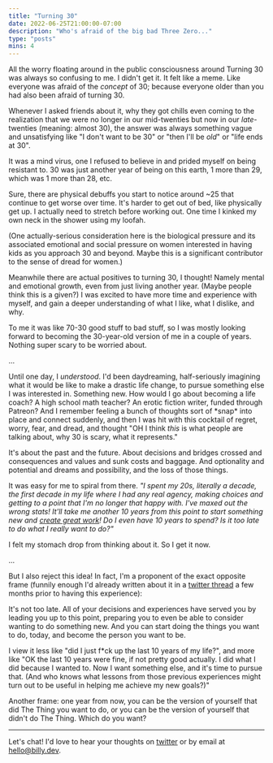 ```yaml
---
title: "Turning 30"
date: 2022-06-25T21:00:00-07:00
description: "Who's afraid of the big bad Three Zero..."
type: "posts"
mins: 4
---
```


All the worry floating around in the public consciousness around Turning 30 was always so confusing to me. I didn't get it. It felt like a meme. Like everyone was afraid of the _concept_ of 30; because everyone older than you had also been afraid of turning 30. 

Whenever I asked friends about it, why they got chills even coming to the realization that we were no longer in our mid-twenties but now in our _late_-twenties (meaning: almost 30), the answer was always something vague and unsatisfying like "I don't want to be 30" or "then I'll be _old_" or "life ends at 30".

It was a mind virus, one I refused to believe in and prided myself on being resistant to. 30 was just another year of being on this earth, 1 more than 29, which was 1 more than 28, etc.  

Sure, there are physical debuffs you start to notice around ~25 that continue to get worse over time. It's harder to get out of bed, like physically get up. I actually need to stretch before working out. One time I kinked my own neck in the shower using my loofah.

(One actually-serious consideration here is the biological pressure and its associated emotional and social pressure on women interested in having kids as you approach 30 and beyond. Maybe this is a significant contributor to the sense of dread for women.)

Meanwhile there are actual positives to turning 30, I thought! Namely mental and emotional growth, even from just living another year. (Maybe people think this is a given?) I was excited to have more time and experience with myself, and gain a deeper understanding of what I like, what I dislike, and why.  

To me it was like 70-30 good stuff to bad stuff, so I was mostly looking forward to becoming the 30-year-old version of me in a couple of years. Nothing super scary to be worried about.

...

Until one day, I _understood_. I'd been daydreaming, half-seriously imagining what it would be like to make a drastic life change, to pursue something else I was interested in. Something new. How would I go about becoming a life coach? A high school math teacher? An erotic fiction writer, funded through Patreon? And I remember feeling a bunch of thoughts sort of \*snap\* into place and connect suddenly, and then I was hit with this cocktail of regret, worry, fear, and dread, and thought "OH I think _this_ is what people are talking about, why 30 is scary, what it represents."

It's about the past and the future. About decisions and bridges crossed and consequences and values and sunk costs and baggage. And optionality and potential and dreams and possibility, and the loss of those things.

It was easy for me to spiral from there. _"I spent my 20s, literally a decade, the first decade in my life where I had any real agency, making choices and getting to a point that I'm no longer that happy with. I've maxed out the wrong stats! It'll take me another 10 years from this point to start something new and <a target="_blank" href="https://twitter.com/NeilThanedar/status/1517528945280884736">create great work</a>! Do I even have 10 years to spend? Is it too late to do what I really want to do?"_

I felt my stomach drop from thinking about it. So I get it now.

...

But I also reject this idea! In fact, I'm a proponent of the exact opposite frame (funnily enough I'd already written about it in a <a target="_blank" href="https://twitter.com/billyisyoung/status/1469525279773102081">twitter thread</a> a few months prior to having this experience): 

It's not too late. All of your decisions and experiences have served you by leading you up to this point, preparing you to even be able to consider wanting to do something new. And you can start doing the things you want to do, today, and become the person you want to be.

I view it less like "did I just f*ck up the last 10 years of my life?", and more like "OK the last 10 years were fine, if not pretty good actually. I did what I did because I wanted to. Now I want something else, and it's time to pursue that. (And who knows what lessons from those previous experiences might turn out to be useful in helping me achieve my new goals?)"

Another frame: one year from now, you can be the version of yourself that did The Thing you want to do, or you can be the version of yourself that didn't do The Thing. Which do you want?

<hr>

Let's chat! I'd love to hear your thoughts on <a target="_blank" href="https://twitter.com/billyisyoung/status/1540913136110227456">twitter</a> or by email at <a target="_blank" href="mailto:hello@billy.dev">hello@billy.dev</a>.
